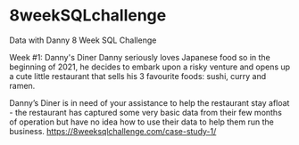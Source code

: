 # 8weekSQLchallenge
Data with Danny 8 Week SQL Challenge


Week #1: Danny's Diner
Danny seriously loves Japanese food so in the beginning of 2021, he decides to embark upon a risky venture and opens up a cute little restaurant that sells his 3 favourite foods: sushi, curry and ramen.

Danny’s Diner is in need of your assistance to help the restaurant stay afloat - the restaurant has captured some very basic data from their few months of operation but have no idea how to use their data to help them run the business.
https://8weeksqlchallenge.com/case-study-1/

